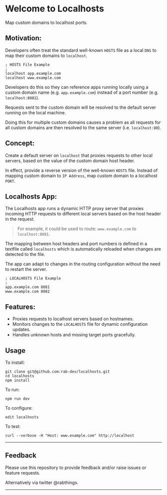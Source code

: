 # Welcome to Localhosts

Map custom domains to localhost ports.

## Motivation:

Developers often treat the standard well-known `HOSTS` file as a local
`DNS` to map their custom domains to `localhost`.

```
; HOSTS File Example
;
localhost app.example.com
localhost www.example.com
```

Developers do this so they can reference apps running locally using a custom domain name
(e.g. `app.example.com`) instead of a port number (e.g. `localhost:8081`).

Requests sent to the custom domain will be resolved to the default server 
running on the local machine.

Doing this for multiple custom domains causes a problem as all requests for
all custom domains are then resolved to the same server (i.e. `localhost:80`).

## Concept:

Create a default server on `localhost` that proxies requests to other local
servers, based on the value of the custom domain host header.

In effect, provide a reverse version of the well-known `HOSTS` file.
Instead of mapping custom domain to `IP Address`, map custom domain to 
a localhost `PORT`.

## Localhosts App:

The Localhosts app runs a dynamic HTTP proxy server that proxies incoming HTTP requests 
to different local servers based on the host header in the request.

> For example, it could be used to route:
> `www.example.com` to `localhost:8081`.

The mapping between host headers and port numbers is defined in a textfile called
`localhosts` which is automatically reloaded when changes are detected to the file.

The app can adapt to changes in the routing configuration without the 
need to restart the server.

```
; LOCALHOSTS File Example
;
app.example.com 8081
www.example.com 8082
```

## Features:

  * Proxies requests to localhost servers based on hostnames.
  * Monitors changes to the `LOCALHOSTS` file for dynamic configuration updates.
  * Handles unknown hosts and missing target ports gracefully.

## Usage

To install:

```
git clone git@github.com:rab-dev/localhosts.git
cd localhosts
npm install
```

To run:

```
npm run dev
```

To configure:

```
edit localhosts
```

To test:

```
curl --verbose -H "Host: www.example.com" http://localhost
```

---

## Feedback

Please use this repository to provide feedback and/or raise issues
or feature requests.

Alternatively via twitter @rabthings.

---

